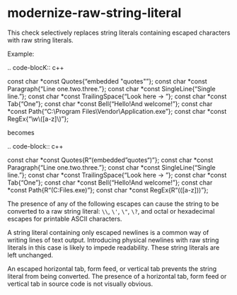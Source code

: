 modernize-raw-string-literal
============================

This check selectively replaces string literals containing escaped
characters with raw string literals.

Example:

.. code-blocK:: c++

const char *const Quotes{“embedded "quotes"”}; const char *const
Paragraph{“Line one.two.three.”}; const char *const SingleLine{“Single
line.”}; const char *const TrailingSpace{“Look here -&gt; ”}; const char
*const Tab{“One”}; const char *const Bell{“Hello!And welcome!”}; const
char *const Path{“C:\\Program Files\\Vendor\\Application.exe”}; const
char *const RegEx{“\\w\\(\[a-z\]\\)”};

becomes

.. code-block:: c++

const char *const Quotes{R“(embedded”quotes“)”}; const char *const
Paragraph{“Line one.two.three.”}; const char *const SingleLine{“Single
line.”}; const char *const TrailingSpace{“Look here -&gt; ”}; const char
*const Tab{“One”}; const char *const Bell{“Hello!And welcome!”}; const
char *const Path{R“(C:Files.exe)”}; const char *const
RegEx{R“((\[a-z\]))”};

The presence of any of the following escapes can cause the string to be
converted to a raw string literal: `\\`, `\'`, `\"`, `\?`, and octal or
hexadecimal escapes for printable ASCII characters.

A string literal containing only escaped newlines is a common way of
writing lines of text output. Introducing physical newlines with raw
string literals in this case is likely to impede readability. These
string literals are left unchanged.

An escaped horizontal tab, form feed, or vertical tab prevents the
string literal from being converted. The presence of a horizontal tab,
form feed or vertical tab in source code is not visually obvious.
